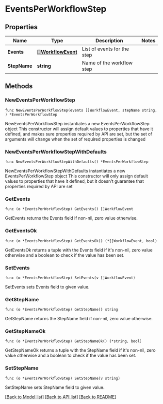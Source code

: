 # EventsPerWorkflowStep

## Properties

Name | Type | Description | Notes
------------ | ------------- | ------------- | -------------
**Events** | [**[]WorkflowEvent**](WorkflowEvent.md) | List of events for the step | 
**StepName** | **string** | Name of the workflow step | 

## Methods

### NewEventsPerWorkflowStep

`func NewEventsPerWorkflowStep(events []WorkflowEvent, stepName string, ) *EventsPerWorkflowStep`

NewEventsPerWorkflowStep instantiates a new EventsPerWorkflowStep object
This constructor will assign default values to properties that have it defined,
and makes sure properties required by API are set, but the set of arguments
will change when the set of required properties is changed

### NewEventsPerWorkflowStepWithDefaults

`func NewEventsPerWorkflowStepWithDefaults() *EventsPerWorkflowStep`

NewEventsPerWorkflowStepWithDefaults instantiates a new EventsPerWorkflowStep object
This constructor will only assign default values to properties that have it defined,
but it doesn't guarantee that properties required by API are set

### GetEvents

`func (o *EventsPerWorkflowStep) GetEvents() []WorkflowEvent`

GetEvents returns the Events field if non-nil, zero value otherwise.

### GetEventsOk

`func (o *EventsPerWorkflowStep) GetEventsOk() (*[]WorkflowEvent, bool)`

GetEventsOk returns a tuple with the Events field if it's non-nil, zero value otherwise
and a boolean to check if the value has been set.

### SetEvents

`func (o *EventsPerWorkflowStep) SetEvents(v []WorkflowEvent)`

SetEvents sets Events field to given value.


### GetStepName

`func (o *EventsPerWorkflowStep) GetStepName() string`

GetStepName returns the StepName field if non-nil, zero value otherwise.

### GetStepNameOk

`func (o *EventsPerWorkflowStep) GetStepNameOk() (*string, bool)`

GetStepNameOk returns a tuple with the StepName field if it's non-nil, zero value otherwise
and a boolean to check if the value has been set.

### SetStepName

`func (o *EventsPerWorkflowStep) SetStepName(v string)`

SetStepName sets StepName field to given value.



[[Back to Model list]](../README.md#documentation-for-models) [[Back to API list]](../README.md#documentation-for-api-endpoints) [[Back to README]](../README.md)


